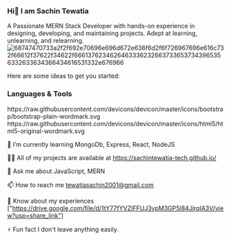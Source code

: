 ### Hi👋 I am Sachin Tewatia


A Passionate MERN Stack Developer with hands-on experience in designing, developing, and maintaining projects. Adept at learning, unlearning, and relearning.
![68747470733a2f2f692e70696e696d672e636f6d2f6f726967696e616c732f66612f37622f34622f66613762346264633362326637336537343965356332633634366434616531332e676966](https://user-images.githubusercontent.com/107942112/210413815-3ee1c4fb-1252-4cdf-8f5f-46f90f599044.gif)


Here are some ideas to get you started:

<h3>Languages & Tools</h3>
  https://raw.githubusercontent.com/devicons/devicon/master/icons/bootstrap/bootstrap-plain-wordmark.svg
  https://raw.githubusercontent.com/devicons/devicon/master/icons/html5/html5-original-wordmark.svg

🌱 I’m currently learning MongoDb, Express, React, NodeJS

👨‍💻 All of my projects are available at https://sachintewatia-tech.github.io/

💬 Ask me about JavaScript, MERN

📫 How to reach me tewatiasachin2001@gmail.com

📄 Know about my experiences ["https://drive.google.com/file/d/1tY77fYVZIFFUJ3ypM3GP5l84JjrqIA3V/view?usp=share_link"]

⚡ Fun fact I don't leave anything easily.
